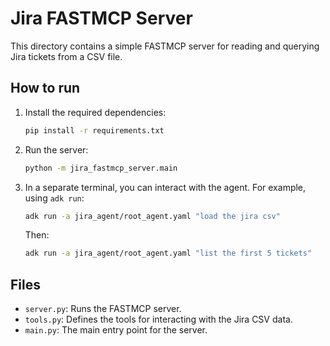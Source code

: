 # Jira FASTMCP Server

This directory contains a simple FASTMCP server for reading and querying Jira tickets from a CSV file.

## How to run

1.  Install the required dependencies:
    ```bash
    pip install -r requirements.txt
    ```

2.  Run the server:
    ```bash
    python -m jira_fastmcp_server.main
    ```

3.  In a separate terminal, you can interact with the agent. For example, using `adk run`:
    ```bash
    adk run -a jira_agent/root_agent.yaml "load the jira csv"
    ```
    Then:
    ```bash
    adk run -a jira_agent/root_agent.yaml "list the first 5 tickets"
    ```

## Files

-   `server.py`: Runs the FASTMCP server.
-   `tools.py`: Defines the tools for interacting with the Jira CSV data.
-   `main.py`: The main entry point for the server.
